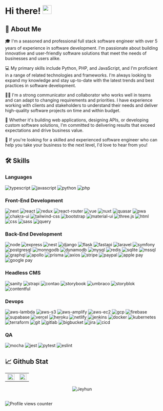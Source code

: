 # Hi there! <img src="https://media.giphy.com/media/hvRJCLFzcasrR4ia7z/giphy.gif" width="29px" height="29px">

## 🚀 About Me

🎓 I'm a seasoned and professional full stack software engineer with over 5 years of experience in software development. I'm passionate about building innovative and user-friendly software solutions that meet the needs of businesses and users alike.

💻 My primary skills include Python, PHP, and JavaScript, and I'm proficient in a range of related technologies and frameworks. I'm always looking to expand my knowledge and stay up-to-date with the latest trends and best practices in software development.

👨‍💼 I'm a strong communicator and collaborator who works well in teams and can adapt to changing requirements and priorities. I have experience working with clients and stakeholders to understand their needs and deliver high-quality software projects on time and within budget.

🎯 Whether it's building web applications, designing APIs, or developing custom software solutions, I'm committed to delivering results that exceed expectations and drive business value.

🌟 If you're looking for a skilled and experienced software engineer who can help you take your business to the next level, I'd love to hear from you!

## 🛠️ Skills

### Languages

![typescript](https://img.shields.io/badge/TypeScript-3178C6?logo=typescript&logoColor=white)
![javascript](https://img.shields.io/badge/JavaScript-323330?logo=javascript&logoColor=F7DF1E)
![python](https://img.shields.io/badge/Python-3776AB?logo=python&logoColor=white)
![php](https://img.shields.io/badge/PHP-777BB4?logo=php&logoColor=white)

### Front-End Development

![next](https://img.shields.io/badge/Next-000000?logo=nextdotjs&logoColor=FFFFFF)
![react](https://img.shields.io/badge/React-20232A?logo=react&logoColor=61DAFB)
![redux](https://img.shields.io/badge/Redux-593D88?logo=redux&logoColor=white)
![react-router](https://img.shields.io/badge/React_Router-CA4245?logo=react-router&logoColor=white)
![vue](https://img.shields.io/badge/Vue.js-4FC08D?logo=vuedotjs&logoColor=white)
![nuxt](https://img.shields.io/badge/Nuxt.js-00DC82?logo=nuxtdotjs&logoColor=white)
![quasar](https://img.shields.io/badge/Quasar-1976D2?logo=quasar&logoColor=white)
![pwa](https://img.shields.io/badge/Progressive_Web_App-4285F4?logo=googlechrome&logoColor=white)
![chakra-ui](https://img.shields.io/badge/Chakra_UI-319795?logo=chakra-ui&logoColor=white)
![tailwind-css](https://img.shields.io/badge/tailwind_css-06B6D4?logo=tailwind-css&logoColor=white)
![bootstrap](https://img.shields.io/badge/Bootstrap-563D7C?logo=bootstrap&logoColor=white)
![material-ui](https://img.shields.io/badge/Material_UI-0081CB?logo=mui&logoColor=white)
![three.js](https://img.shields.io/badge/Three.js-000000?logo=three.js&logoColor=white)
![html](https://img.shields.io/badge/HTML5-E34F26?logo=html5&logoColor=white)
![css](https://img.shields.io/badge/CSS3-1572B6?logo=css3&logoColor=white)
![sass](https://img.shields.io/badge/SASS-CC6699?logo=sass&logoColor=white)
![jquery](https://img.shields.io/badge/jQuery-0769AD?logo=jquery&logoColor=white)

### Back-End Development

![node](https://img.shields.io/badge/Node-339933?logo=nodedotjs&logoColor=FFFFFF)
![express](https://img.shields.io/badge/Express-000000?logo=express&logoColor=61DAFB)
![nest](https://img.shields.io/badge/Nest-E0234E?logo=nestjs&logoColor=white)
![django](https://img.shields.io/badge/Django-092E20?logo=django&logoColor=61DAFB)
![flask](https://img.shields.io/badge/Flask-000000?logo=flask&logoColor=white)
![fastapi](https://img.shields.io/badge/FastAPI-009688?logo=fastapi&logoColor=white)
![laravel](https://img.shields.io/badge/Laravel-FF2D20?logo=laravel&logoColor=white)
![symfony](https://img.shields.io/badge/Symfony-000000?logo=symfony&logoColor=white)
![postgresql](https://img.shields.io/badge/PostgreSQL-009688?logo=postgresql&logoColor=white)
![monngodb](https://img.shields.io/badge/MongoDB-73DC8C?logo=mongodb&logoColor=white)
![dynamodb](https://img.shields.io/badge/Amazon_DynamoDB-4053D6?logo=amazondynamodb&logoColor=white)
![mysql](https://img.shields.io/badge/MySQL-4479A1?logo=mysql&logoColor=white)
![redis](https://img.shields.io/badge/Redis-DC382D?logo=redis&logoColor=white)
![sqlite](https://img.shields.io/badge/SQLite-003B57?logo=sqlite&logoColor=white)
![mssql](https://img.shields.io/badge/MSSQL-CC2927?logo=microsoftsqlserver&logoColor=white)
![graphql](https://img.shields.io/badge/GraphQL-E434AA?logo=graphql&logoColor=white)
![apollo](https://img.shields.io/badge/Apollo_GraphQL-311C87?logo=apollographql&logoColor=white)
![prisma](https://img.shields.io/badge/Prisma-2D3748?logo=prisma&logoColor=white)
![axios](https://img.shields.io/badge/Axios-5A29E4?logo=axios&logoColor=white)
![stripe](https://img.shields.io/badge/Stripe-008CDD?logo=stripe&logoColor=white)
![paypal](https://img.shields.io/badge/Paypal-00457C?logo=paypal&logoColor=white)
![apple pay](https://img.shields.io/badge/Apple_Pay-000000?logo=applepay&logoColor=white)
![google pay](https://img.shields.io/badge/Google_Pay-4285F4?logo=googlepay&logoColor=white)

### Headless CMS

![sanity](https://img.shields.io/badge/Sanity-F03E2F?logo=sanity&logoColor=white)
![strapi](https://img.shields.io/badge/Strapi-2F2E8B?logo=strapi&logoColor=white)
![contao](https://img.shields.io/badge/Contao-F47C00?logo=contao&logoColor=white)
![storybook](https://img.shields.io/badge/storybook-FF4785?logo=storybook&logoColor=white)
![umbraco](https://img.shields.io/badge/Umbraco-3544B1?logo=umbraco&logoColor=white)
![storyblok](https://img.shields.io/badge/Storyblok-09B3AF?logo=storyblok&logoColor=white)
![contentful](https://img.shields.io/badge/Contentful-2478CC?logo=contentful&logoColor=white)

### Devops

![aws-lambda](https://img.shields.io/badge/AWS_Lambda-FF9900?logo=awslambda&logoColor=white)
![aws-s3](https://img.shields.io/badge/AWS_S3-569A31?logo=amazons3&logoColor=white)
![aws-amplify](https://img.shields.io/badge/AWS_Amplify-FF9900?logo=awsamplify&logoColor=white)
![aws-ec2](https://img.shields.io/badge/AWS_EC2-FF9900?logo=amazonec2&logoColor=white)
![gcp](https://img.shields.io/badge/GCP-4285F4?logo=googlecloud&logoColor=white)
![firebase](https://img.shields.io/badge/Firebase-ffaa00?logo=Firebase&logoColor=white)
![supabase](https://img.shields.io/badge/Supabase-3FCF8E?logo=Supabase&logoColor=white)
![vercel](https://img.shields.io/badge/Vercel-000000?logo=Vercel&logoColor=white)
![heroku](https://img.shields.io/badge/Heroku-430098?logo=heroku&logoColor=white)
![netlify](https://img.shields.io/badge/Netlify-00C7B7?logo=netlify&logoColor=white)
![jenkins](https://img.shields.io/badge/Jenkins-D24939?logo=jenkins&logoColor=white)
![docker](https://img.shields.io/badge/Docker-2496ED?logo=docker&logoColor=white)
![kubernetes](https://img.shields.io/badge/Kubernetes-326CE5?logo=kubernetes&logoColor=white)
![terraform](https://img.shields.io/badge/Terraform-7B42BC?logo=terraform&logoColor=white)
![git](https://img.shields.io/badge/GitHub-181717?logo=github&logoColor=white)
![gitlab](https://img.shields.io/badge/GitLab-FC6D26?logo=gitlab&logoColor=white)
![bigbucket](https://img.shields.io/badge/Bitbucket-0052CC?logo=bitbucket&logoColor=white)
![jira](https://img.shields.io/badge/Jira-0052CC?logo=jira&logoColor=white)
![cicd](https://img.shields.io/badge/GitHub_Actions-2088FF?logo=githubactions&logoColor=white)

### QA

![mocha](https://img.shields.io/badge/Mocha-8D6748?logo=mocha&logoColor=white)
![jest](https://img.shields.io/badge/Jest-C21325?logo=jest&logoColor=white)
![pytest](https://img.shields.io/badge/Pytest-0A9EDC?logo=pytest&logoColor=white)
![eslint](https://img.shields.io/badge/ESLint-4B32C3?logo=eslint&logoColor=white)

## 📈 Github Stat

<table align="center" style="border: none; width: 100%; overflow: hidden">
  <tr>
    <td valign="top" width="50%">
      <img src="https://github-readme-stats-jeyhun1227.vercel.app/api?username=jeyhun1227&show_icons=true&hide_border=true&include_all_commits=true" align="left" style="width: 100%" />
    </td>
    <td valign="top" width="50%">
      <img src="https://github-readme-stats-jeyhun1227.vercel.app/api/top-langs/?username=jeyhun1227&hide_border=true&layout=compact" align="left" style="width: 100%" />
    </td>
  </tr>
</table>

<div align="center">
<img align="center" src="https://github-readme-streak-stats.herokuapp.com/?user=jeyhun1227&hide_border=true" alt="Jeyhun" />
</div>

<br/>  

![Profile views counter](https://komarev.com/ghpvc/?username=jeyhun1227&&style=flat-square)    

